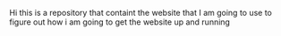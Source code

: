 Hi this is a repository that containt the website that I am going to use to figure out how i am going to get the website up and running
